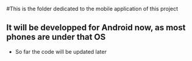 #This is the folder dedicated to the mobile application of this project
## It will be developped for Android now, as most phones are under that OS
- So far the code will be updated later
